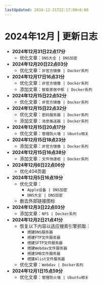 ```yaml
---
lastUpdated: 2024-12-31T22:17:00+8:00
---
```


# 2024年12月 | 更新日志

- **2024年12月31日22点17分**
  - 优化文章：```DNS大全 | DNS加密```
- **2024年12月20日22点03分**
  - 优化文章：```非官方镜像 | Docker系列```
- **2024年12月17日16点31分**
  - 优化文章：```非官方镜像 | Docker系列```
  - 添加文章：```智能家居中枢 | Docker系列```
- **2024年12月15日22点52分**
  - 优化文章：```非官方镜像 | Docker系列```
- **2024年12月15日22点32分**
  - 优化文章：```密码服务器 | Docker系列```
  - 添加文章：```消息推送器 | Docker系列```
- **2024年12月15日20点17分**
  - 优化文章：```管理防火墙 | Ubuntu相关```
- **2024年12月15日18点23分**
  - 添加文章：```非官方镜像 | Docker系列```
- **2024年12月15日16点38分**
  - 添加文章：```文件快递柜 | Docker系列```
- **2024年12月6日22点06分**
  - 优化404页面
- **2024年12月5日16点19分**
  - 优化文章：
    - ```Apple设备 | DNS加密```
    - ```DNS大全 | DNS加密```
  - 删去外部链接图标
- **2024年12月3日22点03分**
  - 添加文章：```NFS | Docker系列```
- **2024年12月2日21点41分**
  - 恢复以下内容以适应搜索引擎抓取：
    - ```搭建DNS服务器```
    - ```搭建FTP文件服务器```
    - ```搭建SFTP文件服务器```
    - ```搭建Webdav文件服务器```
    - ```搭建SMB文件服务器```
    - ```搭建Alist文件服务器```
  - 优化文章：```Webdav | Docker系列```
- **2024年12月1日15点59分**
  - 优化文章：```管理防火墙 | Ubuntu相关```
